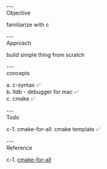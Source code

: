---\
Objective


familiarize with c



---\
Approach


build simple thing from scratch




---\
concepts

a. c-syntax :white_check_mark:\
b. lldb - debugger for mac :white_check_mark:\
c. cmake :white_check_mark:



---\
Todo


c-1. cmake-for-all: cmake template :white_check_mark:




---\
Reference


c-1. [cmake-for-all](https://github.com/kev0960/cmake-for-all)

